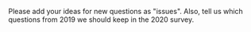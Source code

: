 Please add your ideas for new questions as "issues". Also, tell us which questions from 2019 we should keep in the 2020 survey.
